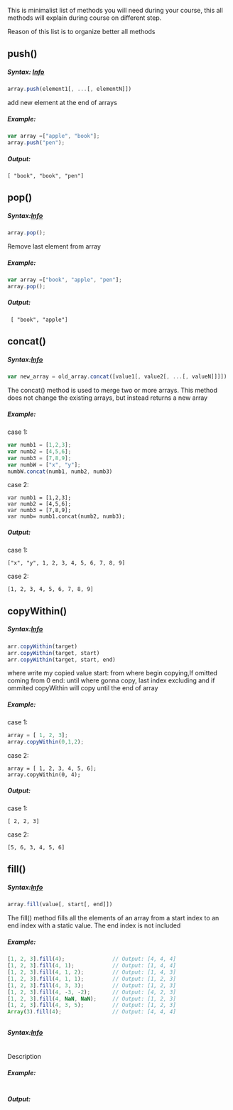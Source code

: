 This is minimalist list of methods you will need during your course,
this all methods will explain during course on different step. 

Reason of this list is to  organize better all methods 

## push() 
##### Syntax: [Info](https://developer.mozilla.org/en-US/docs/Web/JavaScript/Reference/Global_Objects/Array/push)
```JavaScript 
array.push(element1[, ...[, elementN]])
```
add new element at the end of arrays

##### Example:
```JavaScript
var array =["apple", "book"];
array.push("pen"); 
```
##### Output: 
```
[ "book", "book", "pen"]
```
## pop()
##### Syntax:[Info](https://developer.mozilla.org/en-US/docs/Web/JavaScript/Reference/Global_Objects/Array/pop)
```JavaScript 
array.pop();
```
Remove last element from array
##### Example:
```JavaScript
var array =["book", "apple", "pen"];
array.pop();
```
##### Output:
```
 [ "book", "apple"]
 ```
 
 ## concat()
##### Syntax:[Info](https://developer.mozilla.org/en-US/docs/Web/JavaScript/Reference/Global_Objects/Array/concat#Concatenating_values_to_an_array)
```JavaScript 
var new_array = old_array.concat([value1[, value2[, ...[, valueN]]]])
```
The concat() method is used to merge two or more arrays. This method does not change the existing arrays,
but instead returns a new array
##### Example:
case 1:
```JavaScript
var numb1 = [1,2,3];
var numb2 = [4,5,6];
var numb3 = [7,8,9];
var numbW = ["x", "y"];
numbW.concat(numb1, numb2, numb3)
```
case 2:
```
var numb1 = [1,2,3];
var numb2 = [4,5,6];
var numb3 = [7,8,9];
var numb= numb1.concat(numb2, numb3);
```
##### Output:
case 1:
```
["x", "y", 1, 2, 3, 4, 5, 6, 7, 8, 9]
```
case 2:
```
[1, 2, 3, 4, 5, 6, 7, 8, 9]
```
 
  ## copyWithin()
##### Syntax:[Info](https://developer.mozilla.org/en-US/docs/Web/JavaScript/Reference/Global_Objects/Array/copyWithin)
```JavaScript 
arr.copyWithin(target)
arr.copyWithin(target, start)
arr.copyWithin(target, start, end)
```
where write my copied value
start: 
from where begin copying,If omitted coming from 0
end:
until where gonna copy, last index  excluding and if ommited copyWithin will copy until the end of array
##### Example:
case 1:
```JavaScript
array = [ 1, 2, 3];
array.copyWithin(0,1,2);
```
case 2:
```
array = [ 1, 2, 3, 4, 5, 6];
array.copyWithin(0, 4);
```
##### Output:
case 1:
```
[ 2, 2, 3]
```
case 2:
```
[5, 6, 3, 4, 5, 6]
```
 
  ## fill()
##### Syntax:[Info](https://developer.mozilla.org/en-US/docs/Web/JavaScript/Reference/Global_Objects/Array/fill)
```JavaScript 
array.fill(value[, start[, end]])
```
The fill() method fills all the elements of an array
from a start index to an end index with a static value. 
The end index is not included
##### Example:
```JavaScript
[1, 2, 3].fill(4);               // Output: [4, 4, 4]
[1, 2, 3].fill(4, 1);            // Output: [1, 4, 4]
[1, 2, 3].fill(4, 1, 2);         // Output: [1, 4, 3]
[1, 2, 3].fill(4, 1, 1);         // Output: [1, 2, 3]
[1, 2, 3].fill(4, 3, 3);         // Output: [1, 2, 3]
[1, 2, 3].fill(4, -3, -2);       // Output: [4, 2, 3]
[1, 2, 3].fill(4, NaN, NaN);     // Output: [1, 2, 3]
[1, 2, 3].fill(4, 3, 5);         // Output: [1, 2, 3]
Array(3).fill(4);                // Output: [4, 4, 4]
```

 
  ## 
##### Syntax:[Info]()
```JavaScript 

```
Description
##### Example:
```JavaScript

```
##### Output:
```

```
 
